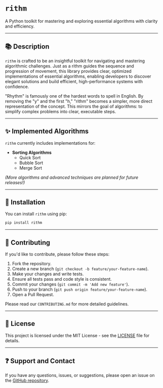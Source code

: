 # `rithm`

A Python toolkit for mastering and exploring essential algorithms with clarity and efficiency.

---

## 📚 Description

`rithm` is crafted to be an insightful toolkit for navigating and mastering algorithmic challenges. Just as a rithm guides the sequence and progression of movement, this library provides clear, optimized implementations of essential algorithms, enabling developers to discover elegant solutions and build efficient, high-performance systems with confidence.

"Rhythm" is famously one of the hardest words to spell in English. By removing the "y" and the first "h," "rithm" becomes a simpler, more direct representation of the concept. This mirrors the goal of algorithms: to simplify complex problems into clear, executable steps.

---

## ✨ Implemented Algorithms

`rithm` currently includes implementations for:

- **Sorting Algorithms**
  - Quick Sort
  - Bubble Sort
  - Merge Sort

<!-- - **Sorting Algorithms:**
  - Bubble Sort
  - Merge Sort
  - Quick Sort
  - Insertion Sort
- **Searching Algorithms:**
  - Linear Search
  - Binary Search
- **Graph Algorithms:**
  - Breadth-First Search (BFS)
  - Depth-First Search (DFS)
- **Dynamic Programming:**
  - Fibonacci Sequence (Memoized)
  - Longest Common Subsequence -->

_(More algorithms and advanced techniques are planned for future releases!)_

---

## 🚀 Installation

You can install `rithm` using pip:

```bash
pip install rithm
```

---

## 🤝 Contributing

If you'd like to contribute, please follow these steps:

1.  Fork the repository.
2.  Create a new branch (`git checkout -b feature/your-feature-name`).
3.  Make your changes and write tests.
4.  Ensure all tests pass and code style is consistent.
5.  Commit your changes (`git commit -m 'Add new feature'`).
6.  Push to your branch (`git push origin feature/your-feature-name`).
7.  Open a Pull Request.

Please read our `CONTRIBUTING.md` for more detailed guidelines.

---

## 📄 License

This project is licensed under the MIT License - see the [LICENSE](LICENSE) file for details.

---

## ❓ Support and Contact

If you have any questions, issues, or suggestions, please open an issue on the [GitHub repository](https://github.com/mgale694/rithm/issues).
